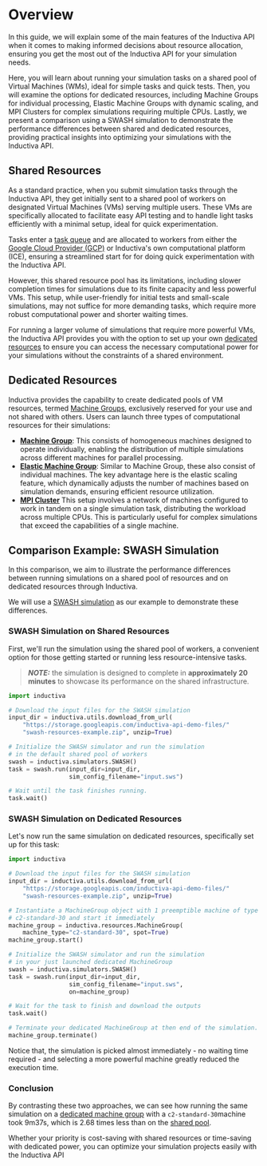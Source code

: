 # Overview

In this guide, we will explain some of the main features of the Inductiva API when 
it comes to making informed decisions about resource allocation, ensuring you get 
the most out of the Inductiva API for your simulation needs.

Here, you will learn about running your simulation tasks on a shared pool of Virtual
Machines (WMs), ideal for simple tasks and quick tests. Then, you will examine the 
options for dedicated resources, including Machine Groups for individual processing, 
Elastic Machine Groups with dynamic scaling, and MPI Clusters for complex simulations 
requiring multiple CPUs. Lastly, we present a comparison using a SWASH simulation 
to demonstrate the performance differences between shared and dedicated resources, 
providing practical insights into optimizing your simulations with the Inductiva API.

## Shared Resources

As a standard practice, when you submit simulation tasks through the Inductiva API, 
they get initially sent to a shared pool of workers on designated Virtual Machines (VMs)
serving multiple users. These VMs are specifically allocated to facilitate easy 
API testing and to handle light tasks efficiently with a minimal setup, ideal for 
quick experimentation.

Tasks enter a [task queue]() and are allocated to workers from either the [Google Cloud Provider (GCP)](https://cloud.google.com/compute/docs/machine-resource) or Inductiva's own 
computational platform (ICE), ensuring a streamlined start for for doing quick 
experimentation with the Inductiva API.

However, this shared resource pool has its limitations, including slower completion 
times for simulations due to its finite capacity and less powerful VMs. This setup, 
while user-friendly for initial tests and small-scale simulations, may not suffice 
for more demanding tasks, which require more robust computational power and shorter 
waiting times.

For running a larger volume of simulations that require more powerful VMs, the 
Inductiva API provides you with the option to set up your own [dedicated resources]() 
to ensure you can access the necessary computational power for your simulations 
without the constraints of a shared environment. 

## Dedicated Resources

Inductiva provides the capability to create dedicated pools of VM resources, 
termed [Machine Groups](), exclusively reserved for your use and not shared with 
others. Users can launch three types of computational resources for their simulations:

- [**Machine Group**](#launch-a-machine-group): This consists of homogeneous machines 
designed to operate individually, enabling the distribution of multiple simulations 
across different machines for parallel processing.
- [**Elastic Machine Group**](#set-up-an-elastic-machine-group): Similar to Machine 
Group, these also consist of individual machines. The key advantage here is the 
elastic scaling feature, which dynamically adjusts the number of machines based 
on simulation demands, ensuring efficient resource utilization.
- [**MPI Cluster**](#start-a-mpi-cluster-in-the-cloud) This setup involves a network 
of machines configured to work in tandem on a single simulation task, distributing 
the workload across multiple CPUs. This is particularly useful for complex simulations 
that exceed the capabilities of a single machine.


## Comparison Example: SWASH Simulation

In this comparison, we aim to illustrate the performance differences between 
running simulations on a shared pool of resources and on dedicated resources through 
Inductiva. 

We will use a [SWASH simulation]() as our example to demonstrate these differences.

### SWASH Simulation on Shared Resources

First, we'll run the simulation using the shared pool of workers, a convenient 
option for those getting started or running less resource-intensive tasks. 

> **_NOTE:_** the simulation is designed to complete in **approximately 20 minutes** 
to showcase its performance on the shared infrastructure.

```python
import inductiva

# Download the input files for the SWASH simulation
input_dir = inductiva.utils.download_from_url(
    "https://storage.googleapis.com/inductiva-api-demo-files/"
    "swash-resources-example.zip", unzip=True)

# Initialize the SWASH simulator and run the simulation
# in the default shared pool of workers
swash = inductiva.simulators.SWASH()
task = swash.run(input_dir=input_dir,
                 sim_config_filename="input.sws")

# Wait until the task finishes running.
task.wait()
```

### SWASH Simulation on Dedicated Resources

Let's now run the same simulation on dedicated resources, specifically set 
up for this task:

```python
import inductiva

# Download the input files for the SWASH simulation
input_dir = inductiva.utils.download_from_url(
    "https://storage.googleapis.com/inductiva-api-demo-files/"
    "swash-resources-example.zip", unzip=True)

# Instantiate a MachineGroup object with 1 preemptible machine of type
# c2-standard-30 and start it immediately
machine_group = inductiva.resources.MachineGroup(
    machine_type="c2-standard-30", spot=True)
machine_group.start()

# Initialize the SWASH simulator and run the simulation
# in your just launched dedicated MachineGroup
swash = inductiva.simulators.SWASH()
task = swash.run(input_dir=input_dir,
                 sim_config_filename="input.sws",
                 on=machine_group)

# Wait for the task to finish and download the outputs
task.wait()

# Terminate your dedicated MachineGroup at then end of the simulation.
machine_group.terminate()
```

Notice that, the simulation is picked almost immediately - no waiting time required - and
selecting a more powerful machine greatly reduced the execution time.


### Conclusion
By contrasting these two approaches, we can see how running the same simulation 
on a [dedicated machine group]() with a `c2-standard-30`machine took 9m37s, which is 
2.68 times less than on the [shared pool](). 

Whether your priority is cost-saving with shared resources or time-saving with 
dedicated power, you can optimize your simulation projects easily with the Inductiva API










